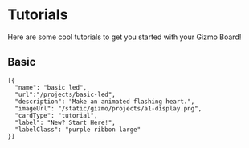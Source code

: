 # Tutorials

Here are some cool tutorials to get you started with your Gizmo Board!

## Basic

```codecard
[{
  "name": "basic led",
  "url":"/projects/basic-led",
  "description": "Make an animated flashing heart.",
  "imageUrl": "/static/gizmo/projects/a1-display.png",
  "cardType": "tutorial",
  "label": "New? Start Here!",
  "labelClass": "purple ribbon large"
}]
```